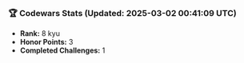 ### 🏆 Codewars Stats (Updated: 2025-03-02 00:41:09 UTC)

- **Rank:** 8 kyu
- **Honor Points:** 3
- **Completed Challenges:** 1
